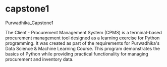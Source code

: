 # capstone1
Purwadhika_Capstone1

The Client - Procurement Management System (CPMS) is a terminal-based procurement management tool designed as a learning exercise for Python programming. It was created as part of the requirements for Purwadhika's Data Science & Machine Learning Course. This program demonstrates the basics of Python while providing practical functionality for managing procurement and inventory data.

